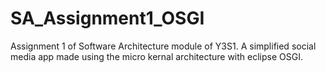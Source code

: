 # SA_Assignment1_OSGI
Assignment 1 of Software Architecture module of Y3S1. A simplified social media app made using the micro kernal architecture with eclipse OSGI.
